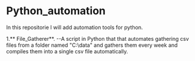 # Python_automation
In this repositorie I will add automation tools for python.

1.** File_Gatherer**.  --A script in Python that that automates gathering csv files from a folder named "C:\data" and gathers them every week and compiles them into a single csv file automatically.
